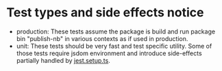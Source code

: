 # Test types and side effects notice

- production: These tests assume the package is build and run package bin "publish-nb" in various contexts as if used in production.
- unit: These tests should be very fast and test specific utility. Some of those tests require jsdom environment and introduce side-effects partially handled by [jest.setup.ts](../../jest.setup.ts).
